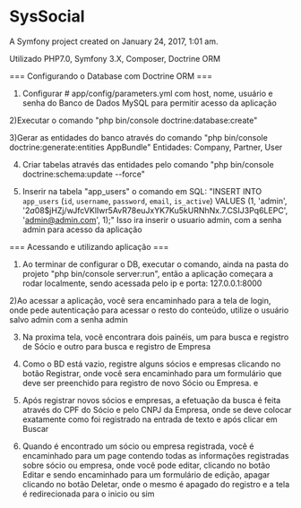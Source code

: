 SysSocial
=========

A Symfony project created on January 24, 2017, 1:01 am.

Utilizado PHP7.0, Symfony 3.X, Composer, Doctrine ORM 

=== Configurando o Database com Doctrine ORM ===

1) Configurar # app/config/parameters.yml com host, nome, usuário e senha do Banco de Dados MySQL para permitir acesso da aplicação

2)Executar o comando "php bin/console doctrine:database:create"

3)Gerar as entidades do banco através do comando "php bin/console doctrine:generate:entities AppBundle"
Entidades: Company, Partner, User

4) Criar tabelas através das entidades pelo comando "php bin/console doctrine:schema:update --force"

5) Inserir na tabela "app_users" o comando em SQL: "INSERT INTO `app_users` (`id`, `username`, `password`, `email`, `is_active`) VALUES
(1, 'admin', '$2a$08$jHZj/wJfcVKlIwr5AvR78euJxYK7Ku5kURNhNx.7.CSIJ3Pq6LEPC', 'admin@admin.com', 1);"
Isso ira inserir o usuario admin, com a senha admin para acesso da aplicação

=== Acessando e utilizando aplicação ===

1) Ao terminar de configurar o DB, executar o comando, ainda na pasta do projeto "php bin/console server:run", então a aplicação começara a rodar localmente, sendo acessada pelo ip e porta: 127.0.0.1:8000

2)Ao acessar a aplicação, você sera encaminhado para a tela de login, onde pede autenticação para acessar o resto do conteúdo, utilize o usuário salvo admin com a senha admin

3) Na proxima tela, você encontrara dois painéis, um para busca e registro de Sócio e outro para busca e registro de Empresa

4) Como o BD está vazio, registre alguns sócios e empresas clicando no botão Registrar, onde você sera encaminhado para um formulário que deve ser preenchido para registro de novo Sócio ou Empresa.
e
5) Após registrar novos sócios e empresas, a efetuação da busca é feita através do CPF do Sócio e pelo CNPJ da Empresa, onde se deve colocar exatamente como foi registrado na entrada de texto e após clicar em Buscar

6) Quando é encontrado um sócio ou empresa registrada, você é encaminhado para um page contendo todas as informações registradas sobre sócio ou empresa, onde você pode editar, clicando no botão Editar e sendo encaminhado para um formulário de edição, apagar clicando no botão Deletar, onde o mesmo é apagado do registro e a tela é redirecionada para o inicio ou sim
